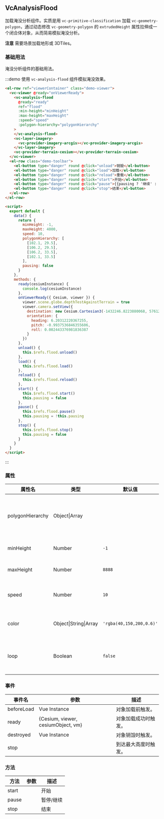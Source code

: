 <!--
 * @Author: zouyaoji@https://github.com/zouyaoji
 * @Date: 2021-12-31 12:16:42
 * @LastEditTime: 2021-12-31 15:11:05
 * @LastEditors: zouyaoji
 * @Description:
 * @FilePath: \vue-cesium@next\website\docs\zh-CN\analyses\vc-analysis-flood.md
-->

## VcAnalysisFlood

加载淹没分析组件。实质是用 `vc-primitive-classification` 加载 `vc-geometry-polygon`，通过动态修改 `vc-geometry-polygon` 的 `extrudedHeight` 属性拉伸成一个闭合体对象，从而简易模拟淹没分析。

**注意** 需要场景加载地形或 3DTiles。

### 基础用法

淹没分析组件的基础用法。

:::demo 使用 `vc-analysis-flood` 组件模拟淹没效果。

```html
<el-row ref="viewerContainer" class="demo-viewer">
  <vc-viewer @ready="onViewerReady">
    <vc-analysis-flood
      @ready="ready"
      ref="flood"
      :min-height="minHeight"
      :max-height="maxHeight"
      :speed="speed"
      :polygon-hierarchy="polygonHierarchy"
    >
    </vc-analysis-flood>
    <vc-layer-imagery>
      <vc-provider-imagery-arcgis></vc-provider-imagery-arcgis>
    </vc-layer-imagery>
    <vc-provider-terrain-cesium></vc-provider-terrain-cesium>
  </vc-viewer>
  <el-row class="demo-toolbar">
    <el-button type="danger" round @click="unload">销毁</el-button>
    <el-button type="danger" round @click="load">加载</el-button>
    <el-button type="danger" round @click="reload">重载</el-button>
    <el-button type="danger" round @click="start">开始</el-button>
    <el-button type="danger" round @click="pause">{{pausing ? '继续' : '暂停'}}</el-button>
    <el-button type="danger" round @click="stop">结束</el-button>
  </el-row>
</el-row>

<script>
  export default {
    data() {
      return {
        minHeight: -1,
        maxHeight: 4000,
        speed: 10,
        polygonHierarchy: [
          [102.1, 29.5],
          [106.2, 29.5],
          [106.2, 33.5],
          [102.1, 33.5]
        ],
        pausing: false
      }
    },
    methods: {
      ready(cesiumInstance) {
        console.log(cesiumInstance)
      },
      onViewerReady({ Cesium, viewer }) {
        viewer.scene.globe.depthTestAgainstTerrain = true
        viewer.camera.setView({
          destination: new Cesium.Cartesian3(-1432246.8223880068, 5761224.588247942, 3297281.1889481535),
          orientation: {
            heading: 6.20312220367255,
            pitch: -0.9937536846355606,
            roll: 0.002443376981836387
          }
        })
      },
      unload() {
        this.$refs.flood.unload()
      },
      load() {
        this.$refs.flood.load()
      },
      reload() {
        this.$refs.flood.reload()
      },
      start() {
        this.$refs.flood.start()
        this.pausing = false
      },
      pause() {
        this.$refs.flood.pause()
        this.pausing = !this.pausing
      },
      stop() {
        this.$refs.flood.stop()
        this.pausing = false
      }
    }
  }
</script>
```

:::

### 属性

| 属性名           | 类型                  | 默认值                   | 描述                                           |
| ---------------- | --------------------- | ------------------------ | ---------------------------------------------- |
| polygonHierarchy | Object\|Array         |                          | `require` 指定构建淹没分析多边形的经纬度数组。 |
| minHeight        | Number                | `-1 `                    | `optional` 指定最小高程。                      |
| maxHeight        | Number                | `8888`                   | `optional` 指定最大高程。                      |
| speed            | Number                | `10`                     | `optional` 指定每帧增加的高度。                |
| color            | Object\|String\|Array | `'rgba(40,150,200,0.6)'` | `optional` 指定淹没分析对象颜色。              |
| loop             | Boolean               | `false`                  | `optional` 指定到达最大高度后是否重新开始。    |

### 事件

| 事件名     | 参数                               | 描述                 |
| ---------- | ---------------------------------- | -------------------- |
| beforeLoad | Vue Instance                       | 对象加载前触发。     |
| ready      | {Cesium, viewer, cesiumObject, vm} | 对象加载成功时触发。 |
| destroyed  | Vue Instance                       | 对象销毁时触发。     |
| stop       |                                    | 到达最大高度时触发。 |

### 方法

| 方法  | 参数 | 描述      |
| ----- | ---- | --------- |
| start |      | 开始      |
| pause |      | 暂停/继续 |
| stop  |      | 结束      |
